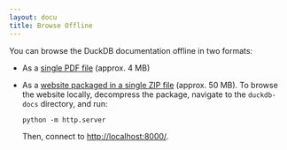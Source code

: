 ```yaml
---
layout: docu
title: Browse Offline
---
```


You can browse the DuckDB documentation offline in two formats:

* As a [single PDF file](https://blobs.duckdb.org/docs/duckdb-docs-1.0.0.pdf) (approx. 4 MB)

* As a [website packaged in a single ZIP file](/duckdb-docs.zip) (approx. 50 MB). To browse the website locally, decompress the package, navigate to the `duckdb-docs` directory, and run:

  ```batch
  python -m http.server
  ```

    Then, connect to <http://localhost:8000/>.
